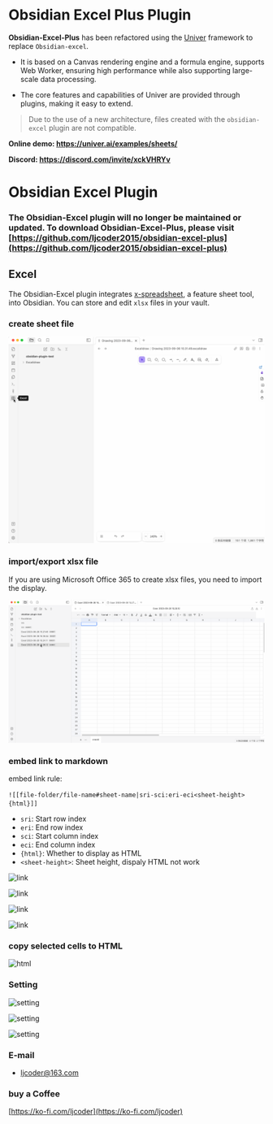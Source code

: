 # Obsidian Excel Plus Plugin


**Obsidian-Excel-Plus** has been refactored using the [Univer](https://github.com/dream-num/univer) framework to replace `Obsidian-excel`. 
- It is based on a Canvas rendering engine and a formula engine, supports Web Worker, ensuring high performance while also supporting large-scale data processing.

- The core features and capabilities of Univer are provided through plugins, making it easy to extend.

> Due to the use of a new architecture, files created with the `obsidian-excel` plugin are not compatible.


**Online demo: https://univer.ai/examples/sheets/**

**Discord: https://discord.com/invite/xckVHRYv**

# Obsidian Excel Plugin

### **The Obsidian-Excel plugin will no longer be maintained or updated. To download Obsidian-Excel-Plus, please visit [https://github.com/ljcoder2015/obsidian-excel-plus](https://github.com/ljcoder2015/obsidian-excel-plus)**

## Excel
The Obsidian-Excel plugin integrates [x-spreadsheet](https://github.com/myliang/x-spreadsheet), a feature sheet tool, into Obsidian. You can store and edit `xlsx` files in your vault.

### create sheet file
![Alt text](./doc/img/create.gif)

### import/export xlsx file
If you are using Microsoft Office 365 to create xlsx files, you need to import the display.

![import](./doc/img/import.gif)

### embed link to markdown

embed link rule:

```![[file-folder/file-name#sheet-name|sri-sci:eri-eci<sheet-height>{html}]]```

- `sri`: Start row index
- `eri`: End row index
- `sci`: Start column index
- `eci`: End column index
- `{html}`: Whether to display as HTML
- `<sheet-height>`: Sheet height, dispaly HTML not work


![link](./doc/img/link.gif)

![link](./doc/img/part-link.gif)

![link](./doc//img/embed-link-height.gif)

![link](./doc//img/embed_html.gif)

### copy selected cells to HTML

![html](./doc/img/html.gif)

### Setting

![setting](./doc/img/setting-file.gif)

![setting](./doc/img/setting-embed.gif)

![setting](./doc//img/setting-sheet.gif)

### E-mail

- ljcoder@163.com

### buy a Coffee

[https://ko-fi.com/ljcoder](https://ko-fi.com/ljcoder)

